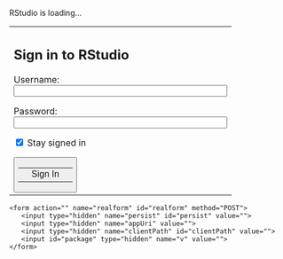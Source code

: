 RStudio is loading...

<div id="launch_tryitnow"></div>


<div id="hide_this_stuff">
	<form action="javascript:void" method="POST" onsubmit="submitRealForm();return false">
	<table id="border" align="center">
	  <tbody><tr>
	    <td>
	      <h2 id="caption">Sign in to RStudio</h2>
	      <p>
	         <label for="username">Username:</label><br>
	         <input type="text" name="username" value="" id="username" size="45"><br>
	      </p>
	      <p>
	         <label for="password">Password:</label><br>
	         <input type="password" name="password" value="" id="password" size="45"><br>
	      </p>
	      <p>
	         <input type="checkbox" name="staySignedIn" id="staySignedIn" checked>
	         <label for="staySignedIn">Stay signed in</label>
	      </p>
	      <div id="buttonpanel"><button class="fancy" type="submit"><table cellpadding="0" cellspacing="0" border="0">
	        <tbody><tr>
	          <td class="left"></td>
	          <td class="inner" valign="middle">Sign In</td>
	          <td class="right"></td>
	        </tr>
	      </tbody></table></button></div>
	    </td>
	  </tr>
	</tbody></table>
	</form>

	<form action="" name="realform" id="realform" method="POST">
	   <input type="hidden" name="persist" id="persist" value="">
	   <input type="hidden" name="appUri" value="">
	   <input type="hidden" name="clientPath" id="clientPath" value="">
	   <input id="package" type="hidden" name="v" value="">
	</form>
	
</div>